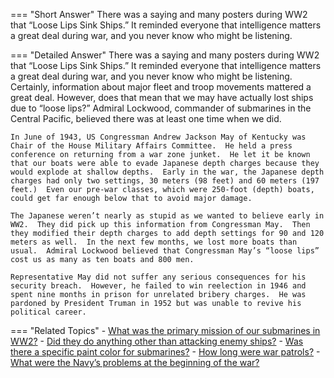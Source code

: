 
=== "Short Answer"
    There was a saying and many posters during WW2 that “Loose Lips Sink Ships.”  It reminded everyone that intelligence matters a great deal during war, and you never know who might be listening.

=== "Detailed Answer"
    There was a saying and many posters during WW2 that “Loose Lips Sink Ships.”  It reminded everyone that intelligence matters a great deal during war, and you never know who might be listening.  Certainly, information about major fleet and troop movements mattered a great deal.  However, does that mean that we may have actually lost ships due to “loose lips?”  Admiral Lockwood, commander of submarines in the Central Pacific, believed there was at least one time when we did.

    In June of 1943, US Congressman Andrew Jackson May of Kentucky was Chair of the House Military Affairs Committee.  He held a press conference on returning from a war zone junket.  He let it be known that our boats were able to evade Japanese depth charges because they would explode at shallow depths.  Early in the war, the Japanese depth charges had only two settings, 30 meters (98 feet) and 60 meters (197 feet.)  Even our pre-war classes, which were 250-foot (depth) boats, could get far enough below that to avoid major damage.

    The Japanese weren’t nearly as stupid as we wanted to believe early in WW2.  They did pick up this information from Congressman May.  Then they modified their depth charges to add depth settings for 90 and 120 meters as well.  In the next few months, we lost more boats than usual.  Admiral Lockwood believed that Congressman May’s “loose lips” cost us as many as ten boats and 800 men.

    Representative May did not suffer any serious consequences for his security breach.  However, he failed to win reelection in 1946 and spent nine months in prison for unrelated bribery charges.  He was pardoned by President Truman in 1952 but was unable to revive his political career.

=== "Related Topics"
    - [What was the primary mission of our submarines in WW2?](../FAQs/what-was-the-primary-mission-of-our-submarines-in-ww2.md)
    - [Did they do anything other than attacking enemy ships?](../FAQs/did-they-do-anything-other-than-attacking-enemy-ships.md)
    - [Was there a specific paint color for submarines?](../FAQs/was-there-a-specific-paint-color-for-submarines.md)
    - [How long were war patrols?](../FAQs/how-long-were-war-patrols.md)
    - [What were the Navy’s problems at the beginning of the war?](../FAQs/what-were-the-navys-problems-at-the-beginning-of-the-war.md)
